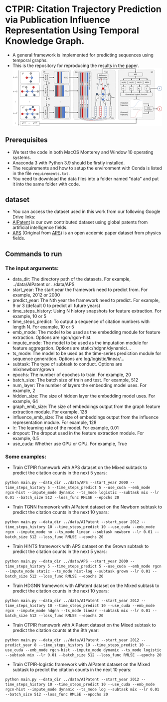 # CTPIR: Citation Trajectory Prediction via Publication Influence Representation Using Temporal Knowledge Graph.

- A general framework is implemented for predicting sequences using temporal graphs.
- This is the repository for reproducing the results in the paper.
![CTPIR framework](./framework.png "The framework of CTPIR")

## Prerequisites

- We test the code in both MacOS Monterey and Window 10 operating systems.
- Anaconda 3 with Python 3.9 should be firstly installed.
- The requirements and how to setup the environment with Conda is listed in the file `requirements.txt`.
- You need to download the data files into a folder named "data" and put it into the same folder with code.

## dataset
- You can access the dataset used in this work from our following Google Drive links:
- [AIPatent](https://drive.google.com/drive/folders/1Clu05o7uUcAmGFeQPZGFaN1hkQWq0pNe?usp=sharing) is our own contributed dataset using global patents from artificial intelligence fields.
- [APS](https://drive.google.com/drive/folders/1rUW8_cW-ogfXelj44k5Rv019molCj2Ww?usp=sharing) (Original from [APS](https://journals.aps.org/datasets)) is an open acdemic paper dataset from physics fields.

## Commands to run

### The input arguments:

- data_dir: The directory path of the datasets. For example, ../data/AIPatent or ../data/APS
- start_year: The start year the framework need to predict from. For example, 2012 or 2000
- predict_year: The Nth year the framework need to predict. For example, 9 or 3 (default 0 to predict all future years)
- time_steps_history: Using N history snapshots for feature extraction. For example, 10 or 5
- time_steps_predict: To output a sequence of citation numbers with length N. For example, 10 or 5
- emb_mode: The model to be used as the embedding module for feature extraction. Options are rgcn/rgcn-hist.
- impute_mode: The model to be used as the imputation module for feature aggregation. Options are static/hdgnn/dynamic/...
- ts_mode: The model to be used as the time-series prediction module for sequence generation. Options are log/logistic/linear/...
- subtask: The type of subtask to conduct. Options are mix/newborn/grown
- epochs: The number of epoches to train. For example, 20
- batch_size: The batch size of train and test. For example, 512
- num_layer: The number of layers the embedding model uses. For example, 2
- hidden_size: The size of hidden layer the embedding model uses. For example, 64
- graph_emb_size: The size of embeddings output from the graph feature extraction module. For example, 128
- influence_emb_size: The size of embeddings output from the influence representation module. For example, 128
- lr: The learning rate of the model. For example, 0.01
- dropout: The dropout used in the feature extraction module. For example, 0.5
- use_cuda: Whether use GPU or CPU. For example, True

### Some examples:

- Train CTPIR framework with APS dataset on the Mixed subtask to predict the citation counts in the next 5 years:
```
python main.py --data_dir ../data/APS --start_year 2000 --time_steps_history 5 --time_steps_predict 5 --use_cuda --emb_mode rgcn-hist --impute_mode dynamic --ts_mode logistic --subtask mix --lr 0.01 --batch_size 512 --loss_func RMLSE --epochs 20
```

- Train TGNN framework with AIPatent dataset on the Newborn subtask to predict the citation counts in the next 10 years:
```
python main.py --data_dir ../data/AIPatent --start_year 2012 --time_steps_history 10 --time_steps_predict 10 --use_cuda --emb_mode rgcn --impute_mode no --ts_mode linear --subtask newborn --lr 0.01 --batch_size 512 --loss_func RMLSE --epochs 20
```

- Train HINTS framework with APS dataset on the Grown subtask to predict the citation counts in the next 5 years:
```
python main.py --data_dir ../data/APS --start_year 2000 --time_steps_history 5 --time_steps_predict 5 --use_cuda --emb_mode rgcn --impute_mode static --ts_mode hist-log --subtask grown --lr 0.01 --batch_size 512 --loss_func RMLSE --epochs 20
```

- Train HDGNN framework with AIPatent dataset on the Mixed subtask to predict the citation counts in the next 10 years:
```
python main.py --data_dir ../data/AIPatent --start_year 2012 --time_steps_history 10 --time_steps_predict 10 --use_cuda --emb_mode rgcn --impute_mode hdgnn --ts_mode linear --subtask mix --lr 0.01 --batch_size 512 --loss_func RMLSE --epochs 20
```

- Train CTPIR framework with AIPatent dataset on the Mixed subtask to predict the citation counts at the 8th year:
```
python main.py --data_dir ../data/AIPatent --start_year 2012 --predict_year 8 --time_steps_history 10 --time_steps_predict 10 --use_cuda --emb_mode rgcn-hist --impute_mode dynamic --ts_mode logistic --subtask mix --lr 0.01 --batch_size 512 --loss_func RMLSE --epochs 20
```

- Train CTPIR-logistic framework with AIPatent dataset on the Mixed subtask to predict the citation counts in the next 10 years:
```
python main.py --data_dir ../data/AIPatent --start_year 2012 --time_steps_history 10 --time_steps_predict 10 --use_cuda --emb_mode rgcn-hist --impute_mode dynamic --ts_mode log --subtask mix --lr 0.01 --batch_size 512 --loss_func RMLSE --epochs 20
```